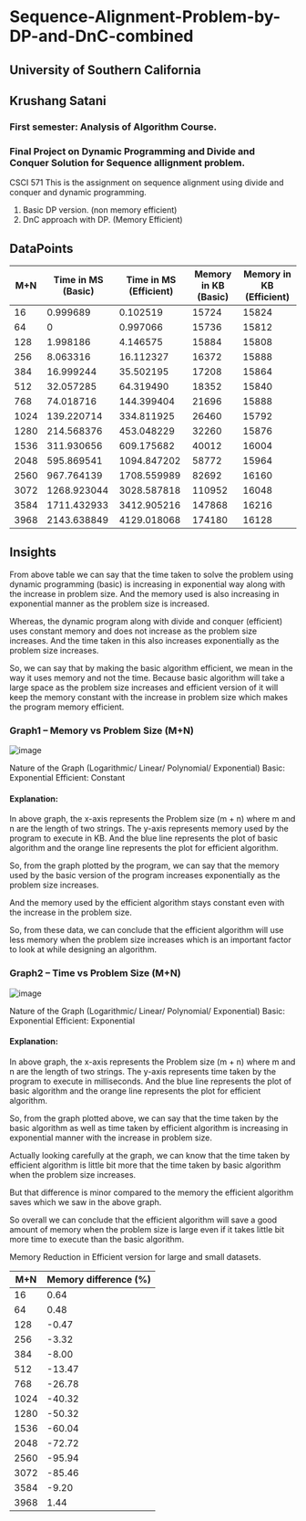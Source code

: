 # Sequence-Alignment-Problem-by-DP-and-DnC-combined

## University of Southern California
## Krushang Satani
### First semester: Analysis of Algorithm Course.
### Final Project on Dynamic Programming and Divide and Conquer Solution for Sequence allignment problem. 

CSCI 571 This is the assignment on sequence alignment using divide and conquer and dynamic programming.


1. Basic DP version. (non memory efficient)  
2. DnC approach with DP. (Memory Efficient)

## DataPoints

| M+N | Time in MS (Basic)	| Time in MS (Efficient)	| Memory in KB (Basic) |	Memory in KB (Efficient) |
|---|---|---|---|---|
|16	|0.999689	|0.102519	|15724	|15824|
|64	|0	|0.997066|	15736| 15812|
|128	|1.998186| 4.146575| 15884| 15808|
|256	|8.063316|	16.112327|	16372|	15888|
|384	|16.999244|	35.502195|	17208|	15864|
|512	|32.057285|	64.319490|	18352|	15840|
|768	|74.018716|	144.399404|	21696|	15888|
|1024	|139.220714|	334.811925|	26460|	15792|
|1280	|214.568376|	453.048229|	32260|	15876|
|1536	|311.930656|	609.175682|	40012|	16004|
|2048	|595.869541|	1094.847202|	58772|	15964|
|2560	|967.764139|	1708.559989|	82692|	16160|
|3072	|1268.923044|	3028.587818|	110952|	16048|
|3584	|1711.432933|	3412.905216|	147868|	16216|
|3968 |2143.638849|	4129.018068|	174180|	16128|

## Insights

From above table we can say that the time taken to solve the problem using dynamic programming (basic) is increasing in exponential way along with the increase in problem size. And the memory used is also increasing in exponential manner as the problem size is increased.

Whereas, the dynamic program along with divide and conquer (efficient) uses constant memory and does not increase as the problem size increases. And the time taken in this also increases exponentially as the problem size increases.

So, we can say that by making the basic algorithm efficient, we mean in the way it uses memory and not the time. Because basic algorithm will take a large space as the problem size increases and efficient version of it will keep the memory constant with the increase in problem size which makes the program memory efficient.


### Graph1 – Memory vs Problem Size (M+N)

 ![image](https://user-images.githubusercontent.com/99399266/213656191-62e06b26-bbe7-46bf-b0c4-1021800e1ccc.png)


Nature of the Graph (Logarithmic/ Linear/ Polynomial/ Exponential)
Basic: Exponential
Efficient: Constant

#### Explanation: 

In above graph, the x-axis represents the Problem size (m + n) where m and n are the length of two strings. The y-axis represents memory used by the program to execute in KB. And the blue line represents the plot of basic algorithm and the orange line represents the plot for efficient algorithm.

So, from the graph plotted by the program, we can say that the memory used by the basic version of the program increases exponentially as the problem size increases.

And the memory used by the efficient algorithm stays constant even with the increase in the problem size.

So, from these data, we can conclude that the efficient algorithm will use less memory when the problem size increases which is an important factor to look at while designing an algorithm.

### Graph2 – Time vs Problem Size (M+N)

![image](https://user-images.githubusercontent.com/99399266/213656230-fc7eed11-5d3c-4fb6-b036-206831ce2d37.png)
 

Nature of the Graph (Logarithmic/ Linear/ Polynomial/ Exponential)
Basic: Exponential
Efficient: Exponential

#### Explanation: 

In above graph, the x-axis represents the Problem size (m + n) where m and n are the length of two strings. The y-axis represents time taken by the program to execute in milliseconds. And the blue line represents the plot of basic algorithm and the orange line represents the plot for efficient algorithm.

So, from the graph plotted above, we can say that the time taken by the basic algorithm as well as time taken by efficient algorithm is increasing in exponential manner with the increase in problem size.

Actually looking carefully at the graph, we can know that the time taken by efficient algorithm is little bit more that the time taken by basic algorithm when the problem size increases. 

But that difference is minor compared to the memory the efficient algorithm saves which we saw in the above graph.

So overall we can conclude that the efficient algorithm will save a good amount of memory when the problem size is large even if it takes little bit more time to execute than the basic algorithm.


Memory Reduction in Efficient version for large and small datasets.

|M+N	|Memory difference (%)|
|---|---|
|16 |	0.64|
|64	|0.48|
|128	|-0.47|
|256	|-3.32|
|384	|-8.00|
|512	|-13.47|
|768|	-26.78|
|1024|	-40.32|
|1280	|-50.32|
|1536|	-60.04|
|2048|	-72.72|
|2560|	-95.94|
|3072|	-85.46|
|3584|	-9.20|
|3968|	1.44|
